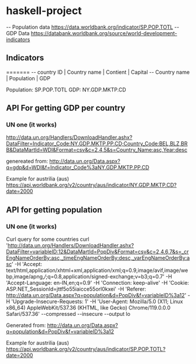 # haskell-project


-- Population data  https://data.worldbank.org/indicator/SP.POP.TOTL
-- GDP Data https://databank.worldbank.org/source/world-development-indicators

## Indicators
=======
-- country ID | Country name | Contient | Capital
-- Country name | Population | GDP

Population: SP.POP.TOTL
GDP:        NY.GDP.MKTP.CD

## API For getting GDP per country

### UN one (it works)

http://data.un.org/Handlers/DownloadHandler.ashx?DataFilter=Indicator_Code:NY.GDP.MKTP.PP.CD;Country_Code:BEL,BLZ,BRB&DataMartId=WDI&Format=csv&c=2,4,5&s=Country_Name:asc,Year:desc

genereated from: http://data.un.org/Data.aspx?q=gdp&d=WDI&f=Indicator_Code%3aNY.GDP.MKTP.PP.CD

Example for austrilia (aus)
https://api.worldbank.org/v2/country/aus/indicator/NY.GDP.MKTP.CD?date=2000

## API for getting population

### UN one (it works)

Curl query for some countries
curl 'http://data.un.org/Handlers/DownloadHandler.ashx?DataFilter=variableID:12&DataMartId=PopDiv&Format=csv&c=2,4,6,7&s=_crEngNameOrderBy:asc,_timeEngNameOrderBy:desc,_varEngNameOrderBy:asc'   -H 'Accept: text/html,application/xhtml+xml,application/xml;q=0.9,image/avif,image/webp,image/apng,*/*;q=0.8,application/signed-exchange;v=b3;q=0.7'   -H 'Accept-Language: en-IN,en;q=0.9'   -H 'Connection: keep-alive'   -H 'Cookie: ASP.NET_SessionId=jttf5o55iaicce55orl0kxei'   -H 'Referer: http://data.un.org/Data.aspx?q=population&d=PopDiv&f=variableID%3a12'   -H 'Upgrade-Insecure-Requests: 1'   -H 'User-Agent: Mozilla/5.0 (X11; Linux x86_64) AppleWebKit/537.36 (KHTML, like Gecko) Chrome/119.0.0.0 Safari/537.36'   --compressed   --insecure --output lo

Generated from: http://data.un.org/Data.aspx?q=population&d=PopDiv&f=variableID%3a12

Example for austrilia (aus)
https://api.worldbank.org/v2/country/aus/indicator/SP.POP.TOTL?date=2000
